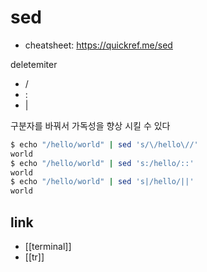 # sed

- cheatsheet: https://quickref.me/sed

deletemiter 
- /
- :
- |

구분자를 바꿔서 가독성을 향상 시킬 수 있다
```sh
$ echo "/hello/world" | sed 's/\/hello\//'
world
$ echo "/hello/world" | sed 's:/hello/::'
world
$ echo "/hello/world" | sed 's|/hello/||'
world
```

## link
- [[terminal]]
- [[tr]]
